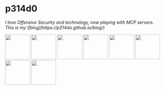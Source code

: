 <h1>p314d0</h1>

<p><em>
     I love Offensive Security and technology, now playing with MCP servers.
     This is my ![blog](https://p314do.github.io/blog/)
</em></p>

<img width="80" height="80" src="https://static.offsec.com/media/lms/credentials/OSWP_Acclaim_Badge.svg" /> <img width="80" height="80" src="https://images.credly.com/images/95043c37-e916-4e4e-96ab-06fb66056648/blob" /> <img width="80" height="80" src="https://github.com/user-attachments/assets/653240c0-d336-4246-a0b3-896afc70f913" /> <img width="80" height="80" src="https://media.eu.badgr.com/uploads/badges/assertion-QOvrsf6LSZ6Uhcj9Q8b6rQ.png?versionId=xq_l8PzVDk4Imtf9yG4l2WGlvvDFjs.Q" /> <img width="80" height="80" src="https://templates.images.credential.net/17242542744563865114915785579993.png" /> <img width="80" height="80" src="https://us-east-1.graphassets.com/AwCYQkwjSUCbfkm08Ct1Mz/cmcc5eg89gvu907k5ns96lqlz" /> <img width="80" height="80" src="https://us-east-1.graphassets.com/AwCYQkwjSUCbfkm08Ct1Mz/cmcc4rcyjmlbk07ir6t6m20d2" /> <img width="80" height="80" src="https://us-east-1.graphassets.com/AwCYQkwjSUCbfkm08Ct1Mz/cmcc3wze0lx3007irps13e6k3" />
